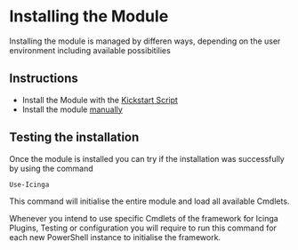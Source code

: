 Installing the Module
===

Installing the module is managed by differen ways, depending on the user environment including available possibitilies

Instructions
---

* Install the Module with the [Kickstart Script](installation/01-KickstartScript.md)
* Install the module [manually](installation/02-ManualInstallation.md)

Testing the installation
---

Once the module is installed you can try if the installation was successfully by using the command

```powershell
Use-Icinga
```

This command will initialise the entire module and load all available Cmdlets.

Whenever you intend to use specific Cmdlets of the framework for Icinga Plugins, Testing or configuration you will require to run this command for each new PowerShell instance to initialise the framework.
